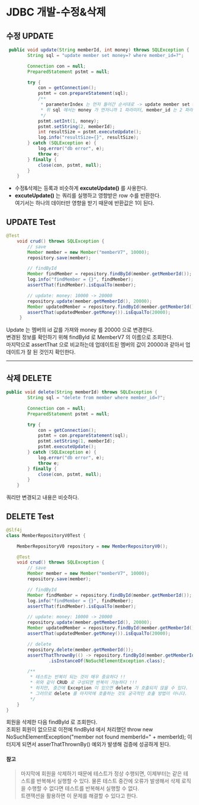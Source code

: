 # JDBC 개발-수정&삭제

## 수정 UPDATE
```java
 public void update(String memberId, int money) throws SQLException {
        String sql = "update member set money=? where member_id=?";

        Connection con = null;
        PreparedStatement pstmt = null;

        try {
            con = getConnection();
            pstmt = con.prepareStatement(sql);
            /**
             * parameterIndex 는 먼저 들어간 순서대로 -> update member set money=? where member_id=?
             * 위 sql 에서는 money 가 먼저니까 1 파라미터, member_id 는 2 파라미터.
             */
            pstmt.setInt(1, money);
            pstmt.setString(2, memberId);
            int resultSize = pstmt.executeUpdate();
            log.info("resultSize={}", resultSize);
        } catch (SQLException e) {
            log.error("db error", e);
            throw e;
        } finally {
            close(con, pstmt, null);
        }
    }
```
- 수정&삭제는 등록과 비슷하게 **excuteUpdate()** 를 사용한다.
- **excuteUpdate()** 는 쿼리를 실행하고 영향받은 row 수를 반환한다.   
여기서는 하나의 데이터만 영향을 받기 때문에 반환값은 1이 된다.

## UPDATE Test
```java
@Test
    void crud() throws SQLException {
        // save
        Member member = new Member("memberV7", 10000);
        repository.save(member);

        // findById
        Member findMember = repository.findById(member.getMemberId());
        log.info("findMember = {}", findMember);
        assertThat(findMember).isEqualTo(member);

        // update: money: 10000 -> 20000
        repository.update(member.getMemberId(), 20000);
        Member updatedMember = repository.findById(member.getMemberId());
        assertThat(updatedMember.getMoney()).isEqualTo(20000);
     }
```
Update 는 멤버의 id 값를 가져와 money 를 20000 으로 변경한다.   
변경된 정보를 확인하기 위해 findById 로 MemberV7 의 이름으로 조회한다.   
마지막으로 assertThat 으로 비교하는데 업데이트된 멤버의 값이 20000과 같아서 업데이트가 잘 된 것인지 확인한다.   

-----

## 삭제 DELETE
```java
public void delete(String memberId) throws SQLException {
        String sql = "delete from member where member_id=?";

        Connection con = null;
        PreparedStatement pstmt = null;

        try {
            con = getConnection();
            pstmt = con.prepareStatement(sql);
            pstmt.setString(1, memberId);
            pstmt.executeUpdate();
        } catch (SQLException e) {
            log.error("db error", e);
            throw e;
        } finally {
            close(con, pstmt, null);
        }
    }
```
쿼리만 변경되고 내용은 비슷하다.

## DELETE Test
```java
@Slf4j
class MemberRepositoryV0Test {

    MemberRepositoryV0 repository = new MemberRepositoryV0();

    @Test
    void crud() throws SQLException {
        // save
        Member member = new Member("memberV7", 10000);
        repository.save(member);

        // findById
        Member findMember = repository.findById(member.getMemberId());
        log.info("findMember = {}", findMember);
        assertThat(findMember).isEqualTo(member);

        // update: money: 10000 -> 20000
        repository.update(member.getMemberId(), 20000);
        Member updatedMember = repository.findById(member.getMemberId());
        assertThat(updatedMember.getMoney()).isEqualTo(20000);

        // delete
        repository.delete(member.getMemberId());
        assertThatThrownBy(() -> repository.findById(member.getMemberId()))
                .isInstanceOf(NoSuchElementException.class);

        /**
         * 테스트는 반복이 되는 것이 매우 중요하다 !!
         * 위와 같이 CRUD 로 구성되면 반복이 가능하다 !!!
         * 하지만, 중간에 Exception 이 있으면 delete 가 호출되지 않을 수 있다.
         * 그러므로 delete 를 마지막에 호출하는 것도 궁극적인 호출 방법이 아니다.
         */
    }
}
```
회원을 삭제한 다음 findById 로 조회한다.   
조회된 회원이 없으므로 이전에 findById 에서 처리했던 throw new NoSuchElementException("member not found memberId=" + memberId); 이 터지게 되면서 asserThatThrownBy() 예외가 발생해 검증에 성공하게 된다.

#### 참고
> 마지막에 회원을 삭제하기 때문에 테스트가 정상 수행되면, 이제부터는 같은 테스트를 반복해서 실행할 수
있다. 물론 테스트 중간에 오류가 발생해서 삭제 로직을 수행할 수 없다면 테스트를 반복해서 실행할 수
없다.   
> 트랜잭션을 활용하면 이 문제를 해결할 수 있다고 한다.

